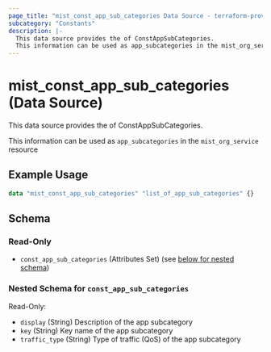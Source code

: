 ```yaml
---
page_title: "mist_const_app_sub_categories Data Source - terraform-provider-mist"
subcategory: "Constants"
description: |-
  This data source provides the of ConstAppSubCategories.
  This information can be used as app_subcategories in the mist_org_service resource
---
```


# mist_const_app_sub_categories (Data Source)

This data source provides the of ConstAppSubCategories.

This information can be used as `app_subcategories` in the `mist_org_service` resource


## Example Usage

```terraform
data "mist_const_app_sub_categories" "list_of_app_sub_categories" {}
```

<!-- schema generated by tfplugindocs -->
## Schema

### Read-Only

- `const_app_sub_categories` (Attributes Set) (see [below for nested schema](#nestedatt--const_app_sub_categories))

<a id="nestedatt--const_app_sub_categories"></a>
### Nested Schema for `const_app_sub_categories`

Read-Only:

- `display` (String) Description of the app subcategory
- `key` (String) Key name of the app subcategory
- `traffic_type` (String) Type of traffic (QoS) of the app subcategory